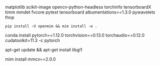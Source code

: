matplotlib scikit-image opencv-python-headless torchinfo tensorboardX timm mmdet fvcore pytest tensorboard albumentations==1.3.0 pywavelets thop

```
pip install -U openmim && mim install -e .
```

 conda install pytorch==1.12.0 torchvision==0.13.0 torchaudio==0.12.0 cudatoolkit=11.3 -c pytorch

apt-get update && apt-get install libgl1

mim install mmcv==2.0.0

